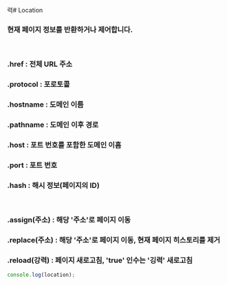 력# Location

### 현재 페이지 정보를 반환하거나 제어합니다.

<br/>

### .href : 전체 URL 주소

### .protocol : 포로토콜

### .hostname : 도메인 이름

### .pathname : 도메인 이후 경로

### .host : 포트 번호를 포함한 도메인 이흠

### .port : 포트 번호

### .hash : 해시 정보(페이지의 ID)

<br/>

### .assign(주소) : 해당 '주소'로 페이지 이동

### .replace(주소) : 해당 '주소'로 페이지 이동, 현재 페이지 히스토리를 제거

### .reload(강력) : 페이지 새로고침, 'true' 인수는 '깅력' 새로고침

```javascript
console.log(location);
```
